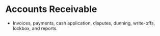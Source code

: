 # Accounts Receivable
- Invoices, payments, cash application, disputes, dunning, write-offs, lockbox, and reports.
